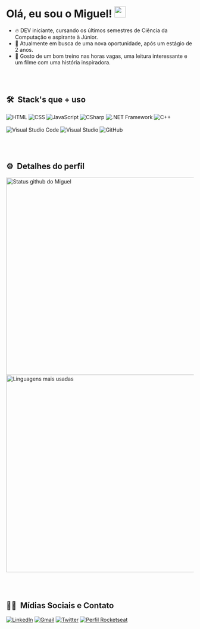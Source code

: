 <h1>
  Olá, eu sou o Miguel!
  <img src="https://raw.githubusercontent.com/iampavangandhi/iampavangandhi/master/gifs/Hi.gif" width="30px">
</h1>

- 🔥  DEV iniciante, cursando os últimos semestres de Ciência da Computação e aspirante à Júnior.
- 🔭 Atualmente em busca de uma nova oportunidade, após um estágio de 2 anos.
- 🦾 Gosto de um bom treino nas horas vagas, uma leitura interessante e um filme com uma história inspiradora.

<br></br>

## 🛠 &nbsp;Stack's que + uso

![HTML](https://img.shields.io/badge/-HTML-060606?style=flat&labelColor=0D0D0D&logo=HTML5&Color=white)
![CSS](https://img.shields.io/badge/-CSS-060606?style=flat&labelColor=0D0D0D&logo=CSS3&logoColor=1572B6)
![JavaScript](https://img.shields.io/badge/-JavaScript-060606?style=flat&labelColor=0D0D0D&logo=JavaScript&Color=white)
![CSharp](https://img.shields.io/badge/-C%20Sharp-060606?style=flat&labelColor=0D0D0D&logo=CSharp&Color=white&logoColor=8A2BE2)
![.NET Framework](https://img.shields.io/badge/-.NET%20Framework-060606?style=flat&labelColor=0D0D0D&logo=.NET&Color=white&logoColor=blue)
![C++](https://img.shields.io/badge/-C++-060606?style=flat&labelColor=0D0D0D&logo=CPlusPlus&Color=white&logoColor=blue)
<br></br>
![Visual Studio Code](https://img.shields.io/badge/-Visual%20Studio%20Code-060606?style=flat&logo=visual-studio-code&logoColor=007ACC)
![Visual Studio](https://img.shields.io/badge/-Visual%20Studio-060606?style=flat&logo=visual-studio&logoColor=8A2BE2)
![GitHub](https://img.shields.io/badge/-GitHub-060606?style=flat&logo=github)

<br></br>

## ⚙ &nbsp;Detalhes do perfil

<div>
  <img width="530em" src="https://github-readme-stats.vercel.app/api?username=miguelmachadofs&show_icons=true&theme=dark" alt="Status github do Miguel"/>
  <img width="530em" src="https://github-readme-stats.vercel.app/api/top-langs/?username=miguelmachadofs&layout=compact&langs_count=7&theme=dark" alt="Linguagens mais usadas"/>
</div>

<br></br>

## 👦🏻 &nbsp;Mídias Sociais e Contato

[![LinkedIn](https://img.shields.io/badge/-LinkedIn-060606?style=flat&labelColor=0D0D0D&logo=Linkedin&Color=white)](https://www.linkedin.com/in/miguelmfs/)
[![Gmail](https://img.shields.io/badge/-Gmail-060606?style=flat&labelColor=0D0D0D&logo=Gmail&Color=white)](mailto:miguelmfs121@gmail.com)
[![Twitter](https://img.shields.io/badge/-Twitter-060606?style=flat&labelColor=0D0D0D&logo=Twitter&Color=white)](https://www.twitter.com/miguelmachadofs/)
[![Perfil Rocketseat](https://img.shields.io/badge/-Perfil%20Rocketseat-blueviolet)](https://app.rocketseat.com.br/me/miguelmachadofs)
